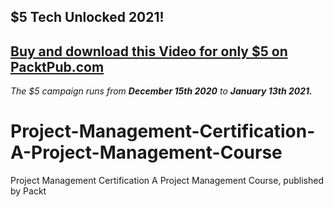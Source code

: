## $5 Tech Unlocked 2021!
[Buy and download this Video for only $5 on PacktPub.com](https://www.packtpub.com/product/project-management-certification-a-project-management-course-video/9781789536324)
-----
*The $5 campaign         runs from __December 15th 2020__ to __January 13th 2021.__*

# Project-Management-Certification-A-Project-Management-Course
Project Management Certification A Project Management Course, published by Packt
